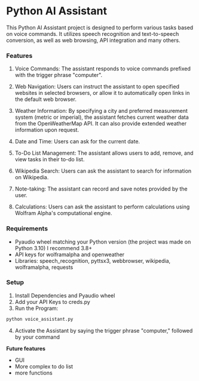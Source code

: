 # Python AI Assistant

This Python AI Assistant project is designed to perform various tasks based on voice commands. It utilizes speech recognition and text-to-speech conversion, as well as web browsing, API integration and many others. 

### Features
1. Voice Commands: The assistant responds to voice commands prefixed with the trigger phrase "computer".

2. Web Navigation: Users can instruct the assistant to open specified websites in selected browsers, or allow it to automatically open links in the default web browser.

3. Weather Information: By specifying a city and preferred measurement system (metric or imperial), the assistant fetches current weather data from the OpenWeatherMap API. It can also provide extended weather information upon request.

4. Date and Time: Users can ask for the current date.

5. To-Do List Management: The assistant allows users to add, remove, and view tasks in their to-do list.

6. Wikipedia Search: Users can ask the assistant to search for information on Wikipedia.

7. Note-taking: The assistant can record and save notes provided by the user.

8. Calculations: Users can ask the assistant to perform calculations using Wolfram Alpha's computational engine.


### Requirements
- Pyaudio wheel matching your Python version (the project was made on Python 3.10) I recommend 3.8+
- API keys for wolframalpha and openweather
- Libraries: speech_recognition, pyttsx3, webbrowser, wikipedia, wolframalpha, requests

### Setup

1. Install Dependencies and Pyaudio wheel
2. Add your API Keys to creds.py
3. Run the Program:
```bash
python voice_assistant.py
```
4. Activate the Assistant by saying the trigger phrase "computer," followed by your command


**Future features**
- GUI
- More complex to do list
- more functions